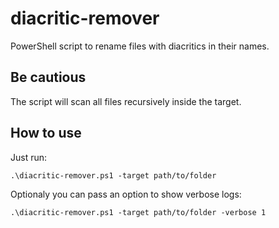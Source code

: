 # diacritic-remover

PowerShell script to rename files with diacritics in their names.

## Be cautious

The script will scan all files recursively inside the target.

## How to use

Just run:
```
.\diacritic-remover.ps1 -target path/to/folder
```

Optionaly you can pass an option to show verbose logs:
```
.\diacritic-remover.ps1 -target path/to/folder -verbose 1
```
